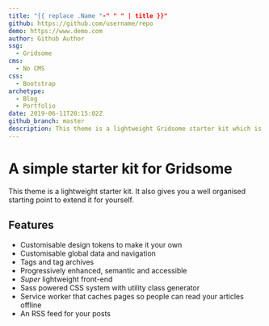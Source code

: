 ```yaml
---
title: "{{ replace .Name "-" " " | title }}"
github: https://github.com/username/repo
demo: https://www.demo.com
author: Github Author
ssg:
  - Gridsome
cms:
  - No CMS
css:
  - Bootstrap
archetype:
  - Blog
  - Portfolio
date: 2019-06-11T20:15:02Z
github_branch: master
description: This theme is a lightweight Gridsome starter kit which is perfect for a blog or a portfolio
---
```


# A simple starter kit for Gridsome

This theme is a lightweight starter kit. It also gives you a well organised starting point to extend it for yourself.

## Features

* Customisable design tokens to make it your own  
* Customisable global data and navigation  
* Tags and tag archives  
* Progressively enhanced, semantic and accessible  
* _Super_ lightweight front-end  
* Sass powered CSS system with utility class generator  
* Service worker that caches pages so people can read your articles offline  
* An RSS feed for your posts